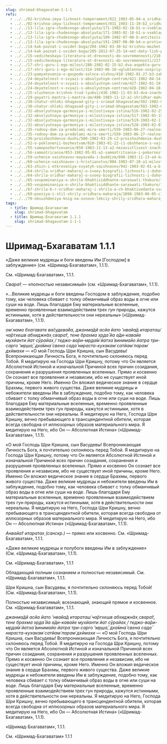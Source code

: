 ```yaml
---
slug: shrimad-bhagavatam-1-1-1
refs:
  - ../../02-krishna-imya-lichnost-temperament/022_1983-05-04-a_sridharmj_rabstvo_u_absoluta-vysochayshaya_svoboda.md
  - ../../02-krishna-imya-lichnost-temperament/031_1983-11-19-b2_sridharmj_krishna_i_ego_okruzhenie___car_ne_mozhet_byt_v_odinochestve.md
  - ../../13-lila-igra-chudesnogo-absolyuta/171-1983-02-18-b1-o-vseblagoj-prirode-lily-gospoda.md
  - ../../13-lila-igra-chudesnogo-absolyuta/171-1983-02-18-b1-o-vseblagoj-prirode-lily-gospoda.md
  - ../../13-lila-igra-chudesnogo-absolyuta/189-1982-07-08-b-antitezis-chast-izvilistogo-haraktera-lily.md
  - ../../13-lila-igra-chudesnogo-absolyuta/191-1987-00-00-b4-o-protivorechiyah-opisaniya-krishna-lily-v-trudah-gosvami.md
  - ../../14-kak-poznat-i-uvidet-boga/204-1982-03-30-b2-krishnu-mozhet-prinyat-lish-tot-kto-svoboden-ot-zavisti.md
  - ../../14-kak-poznat-i-uvidet-boga/205-2012-07-25-14-net-daty-lish-po-vole-krishny-my-mozhem-poznat-ego.md
  - ../../15-vedicheskaya-literatura-ot-drevnosti-do-sovremennosti/210-1981-03-03-b2-duhovnaya-literatura-eto-vdohnovenie-iz-vysshego-mira.md
  - ../../15-vedicheskaya-literatura-ot-drevnosti-do-sovremennosti/217-1981-03-02-a2-istorii-shrimad-bhagavatam-prizvany-napravit-dushu-k-krishne.md
  - ../../17-shri-guru-i-ego-milost/280-1982-02-15-b2-dva-aspekta-guru-nishozhdenie-i-peredacha-duhovnogo-znaniya.md
  - ../../17-shri-guru-i-ego-milost/314-1983-06-10-uglublennoe-vospriyatie-guru-tattvy.md
  - ../../23-pamyatovanie-o-gospode-solnce-vishnu/410-1982-01-27-b3-zabvenie-krishny-istinnaya-smert.md
  - ../../24-deyatelnost-v-svyazi-s-absolyutnym-centrom/421-1982-04-14-c6-d1-nekotorye-polozheniya-karma-jogi-v-gite.md
  - ../../24-deyatelnost-v-svyazi-s-absolyutnym-centrom/427-1982-01-19-b3-pervyj-stih-shrimad-bhagavatam-vyrazhenie-sambadha-gyany.md
  - ../../24-deyatelnost-v-svyazi-s-absolyutnym-centrom/428-1982-04-18-b1-esli-soznanie-lyudej-napravleno-na-boga-to-ih-otnosheniya-budut-chistymi.md
  - ../../25-sluzhenie-krishne-trud-lyubvi/436-1982-11-03-b3-dva-znacheniya-slova-purana-i-ponyatie-vajshnav-sluzhenie-tsentru-trud-lyubvi.md
  - ../../29-gayatri-mantra-i-mantra-om/488-1983-11-12-a1-shridhar-maharadzh-v-podrobnostyah-obyasnyaet-svoyu-poemu-o-smysle-gayatri-a-govinda-maharadzh-tsitiruet.md
  - ../../30-chatur-shloki-bhagavad-gity-i-srimad-bhagavatam/502-1982-05-12-b2-chto-takoe-maja-stih-2-9-34-chaturshloki-shrimad-bhagavatam.md
  - ../../30-chatur-shloki-bhagavad-gity-i-srimad-bhagavatam/502-1982-05-12-b2-chto-takoe-maja-stih-2-9-34-chaturshloki-shrimad-bhagavatam.md
  - ../../32-absolyutnaya-garmoniya-i-milostivaya-istina/516-1982-02-25-a-b1-c3-b3-c1-c4-uchenie-shridhara-maharadzha-o-garmonii-i-istine.md
  - ../../32-absolyutnaya-garmoniya-i-milostivaya-istina/517-1982-05-15-b3-v-otlichie-ot-goloj-pravdy-istina-obladaet-kachestvami-milosti-i-krasoty.md
  - ../../32-absolyutnaya-garmoniya-i-milostivaya-istina/519-1983-02-11-b3-formula-garmonii.md
  - ../../32-absolyutnaya-garmoniya-i-milostivaya-istina/528-1983-02-07-a1-lyubov-irratsionalna.md
  - ../../35-rodnoy-dom-za-predelami-mira-smerti/559-1983-06-27-realnost-very-za-predelami-mira-smerti.md
  - ../../35-rodnoy-dom-za-predelami-mira-smerti/559-1983-06-27-realnost-very-za-predelami-mira-smerti.md
  - ../../36-proishozhdenie-dushi/580-1982-03-29-c2-proishozhdenie-dushi-i-tri-plana-bytiya.md
  - ../../52-o-poklonenii-bozhestvam/810-1983-01-22-c1-obshhenie-s-vajshnavom-prevyshe-pokloneniya-bozhestvu.md
  - ../../55-samopozhertvovanie/850-1983-11-13-a2-nezavistlivost-znachit-umeret-chtoby-zhit.md
  - ../../56-samootricanie/853-1982-05-01-a1-samootritsanie-i-pokornost-predannym-metod-obrashheniya-k-gospodu.md
  - ../../59-uchenie-vaishnavov-mayavada-i-buddizm/890-1983-11-13-a4-kommentarij-k-pervomu-stihu-bhagavatam-vivarta-vada-i-shakti-parinama-vada.md
  - ../../60-uchenie-vaishnavov-i-hristianstvo/904-1983-07-28-a1-milost-vyshe-spravedlivosti-i-oppozitsiya-chast-garmonii-v-hristianstve-i-vajshnavizme.md
  - ../../63-zhizn-i-otkroveniya-svyatyh-vaishnavov/942-1983-02-01-a-b-o-zhizni-i-nasledii-svyatyh-vajshnavov.md
  - ../../64-shrila-sridhar-maharaj-o-svoey-biografii-lichnosti-i-duhovnom-opyte/972-1983-07-25-c-d-shrila-shridhar-maharadzh-o-svoej-biografii-v-gaudiya-mathe-chast-2.md
  - ../../64-shrila-sridhar-maharaj-o-svoey-biografii-lichnosti-i-duhovnom-opyte/992-1981-03-12-a1-bog-pomogaet-iskrennim-iskatelyam-istiny-o-miltone-i-vordsvorte.md
  - ../../65-vospominaniya-o-shrile-bhaktisiddhante-saraswati-thakure/1018-1982-06-30-a-b1-usloviya-dlya-pravilnogo-vospevaniya-svyatogo-imeni-istorii-iz-zhizni-sarasvati-thakura.md
  - ../../65-vospominaniya-o-shrile-bhaktisiddhante-saraswati-thakure/1031-1983-11-06-a2-b-sokrovennoe-pismo-kundzhe-babu-ot-sarasvati-thakura.md
  - ../../67-shrila-b-r-sridhar-maharaj-i-shrila-a-ch-bhaktivedanta-svami-prabhupada/1069-1981-02-28-d2-o-ponyatii-shaktyavesha-avatara-i-bhaktivedante-svami-prabhupade.md
  - ../../69-poeziya-i-stil-shrily-sridhara-maharaja/1098-1983-06-05-c1-o-pervom-stihe-bhagavatam-i-poezii-rupy-gosvami.md
  - ../../70-obsuzhdeniya-knig-na-osnove-lekciy-shrily-sridhara-maharaja/1126-1983-11-14-a-b1-oblozhka-i-kartinki-vnutri-knig-shchsm-pravilnyj-aktsent-pri-publikatsii-biografij-vajshnavov.md
tags:
  - title: Шримад-Бхагаватам
    slug: shrimad-bhagavatam
  - title: Шримад-Бхагаватам 1.1.1
    slug: shrimad-bhagavatam-1-1-1
---
```


# Шримад-Бхагаватам 1.1.1

«Даже великие мудрецы и боги введены Им [Господом] в заблуждение» (см. «Шримад-Бхагаватам», 1.1.1).

См. «Шримад-Бхагаватам», 1.1.1.

*Свара̄т̣* — «полностью независимый» (см. «Шримад-Бхагаватам», 1.1.1).

«…Великие мудрецы и боги введены Господом в заблуждение, подобно тому, как человека сбивает с толку обманчивый образ воды в огне или суши на воде. Лишь благодаря Ему материальные вселенные, временно проявленные взаимодействием трех *гун* природы, кажутся истинными, хотя в действительности они нереальны» («Шримад-Бхагаватам», 1.1.1).


*ом̇ намо бхагавате ва̄судева̄йа, джанма̄дй асйа йато ’нвайа̄д итараташ́ ча̄ртхешв абхиджн̃ах̣ свара̄т̣, тене брахма хр̣да̄ йа а̄ди-кавайе мухйанти йат сӯрайах̣ / теджо-ва̄ри-мр̣да̄м̇ йатха̄ винимайо йатра три-сарго ’мр̣ша̄, дха̄мна̄ свена сада̄ нираста-кухакам̇ сатйам̇ парам̇ дхӣмахи* — «О мой Господь Шри Кришна, сын Васудевы! Всепроникающая Личность Бога, я почтительно склоняюсь перед Тобой. Я медитирую на Господа Шри Кришну, потому что Он является Абсолютной Истиной и изначальной Причиной всех причин созидания, сохранения и разрушения проявленных вселенных. Прямо и косвенно Он сознает все проявления и независим, ибо не существует иной причины, кроме Него. Именно Он вложил ведическое знание в сердце Брахмы, первого живого существа. Даже великие мудрецы и небожители введены Им в заблуждение, подобно тому, как человека сбивает с толку обманчивый образ воды в огне или суши на воде. Лишь благодаря Ему материальные вселенные, временно проявленные взаимодействием трех гун природы, кажутся истинными, хотя в действительности они нереальны. Я медитирую на Него, Господа Шри Кришну, вечно пребывающего в трансцендентной обители, которая всегда свободна от иллюзорных образов материального мира. Я медитирую на Него, ибо Он — Абсолютная Истина» («Шримад-Бхагаватам», 1.1.1).


«О мой Господь Шри Кришна, сын Васудевы! Всепроникающая Личность Бога, я почтительно склоняюсь перед Тобой. Я медитирую на Господа Шри Кришну, потому что Он является Абсолютной Истиной и изначальной Причиной всех причин созидания, сохранения и разрушения проявленных вселенных. Прямо и косвенно Он сознает все проявления и независим, ибо не существует иной причины, кроме Него. Именно Он вложил ведическое знание в сердце Брахмы, первого живого существа. Даже великие мудрецы и небожители введены Им в заблуждение, подобно тому, как человека сбивает с толку обманчивый образ воды в огне или суши на воде. Лишь благодаря Ему материальные вселенные, временно проявленные взаимодействием трех гун природы, кажутся истинными, хотя в действительности они нереальны. Я медитирую на Него, Господа Шри Кришну, вечно пребывающего в трансцендентной обители, которая всегда свободна от иллюзорных образов материального мира. Я медитирую на Него, ибо Он — Абсолютная Истина» («Шримад-Бхагаватам», 1.1.1).

*Анвайа̄т итаратах̣ (санскр.)* — прямо или косвенно. См. «Шримад-Бхагаватам», 1.1.1.

«Даже великие мудрецы и полубоги введены Им в заблуждение» (См. «Шримад-Бхагаватам», 1.1.1).

См. «Шримад-Бхагаватам», 1.1.1

Обладающий полным сознанием и полностью независимый. См. «Шримад-Бхагаватам», 1.1.1.

Шри Кришна, сын Васудевы, я почтительно склоняюсь перед Тобой! (См. «Шримад-Бхагаватам», 1.1.1).

Полностью независимый; всезнающий, знающий прямое и косвенное. См. «Шримад-Бхагаватам», 1.1.1.

*джанма̄дй асйа йато ’нвайа̄д итараташ́ ча̄ртхешв абхиджн̃ах̣ свара̄т̣, тене брахма хр̣да̄ йа а̄ди-кавайе мухйанти йат сӯрайах̣ / теджо-ва̄ри-мр̣да̄м̇ йатха̄ винимайо йатра три-сарго ’мр̣ша̄, дха̄мна̄ свена сада̄ нираста-кухакам̇ сатйам̇ парам̇ дхӣмахи* — «О мой Господь Шри Кришна, сын Васудевы! Всепроникающая Личность Бога, я почтительно склоняюсь перед Тобой. Я медитирую на Господа Шри Кришну, потому что Он является Абсолютной Истиной и изначальной Причиной всех причин созидания, сохранения и разрушения проявленных вселенных. Прямо и косвенно Он сознает все проявления и независим, ибо не существует иной причины, кроме Него. Именно Он вложил ведическое знание в сердце Брахмы, первого живого существа. Даже великие мудрецы и небожители введены Им в заблуждение, подобно тому, как человека сбивает с толку обманчивый образ воды в огне или суши на воде. Лишь благодаря Ему материальные вселенные, временно проявленные взаимодействием трех гун природы, кажутся истинными, хотя в действительности они нереальны. Я медитирую на Него, Господа Шри Кришну, вечно пребывающего в трансцендентной обители, которая всегда свободна от иллюзорных образов материального мира. Я медитирую на Него, ибо Он — Абсолютная Истина» («Шримад-Бхагаватам», 1.1.1).

«Шримад-Бхагаватам», 1.1.1.

См. «Шримад-Бхагаватам» 1.1.1

